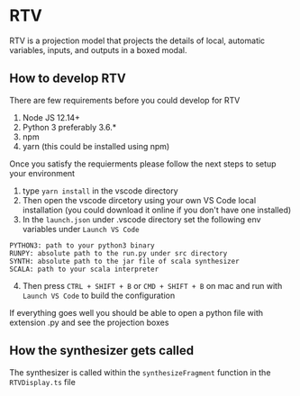 # RTV
RTV is a projection model that projects the details of local, automatic variables, inputs, and outputs in a boxed modal.

## How to develop RTV
There are few requirements before you could develop for RTV

1. Node JS 12.14+
2. Python 3 preferably 3.6.*
3. npm
4. yarn (this could be installed using npm)

Once you satisfy the requierments please follow the next steps to setup your environment

1. type `yarn install` in the vscode directory
2. Then open the vscode dircetory using your own VS Code local installation (you could download it online if you don't have one installed)
3. In the `launch.json` under .vscode directory set the following env variables under `Launch VS Code`
```
PYTHON3: path to your python3 binary
RUNPY: absolute path to the run.py under src directory
SYNTH: absolute path to the jar file of scala synthesizer
SCALA: path to your scala interpreter
```
4. Then press `CTRL + SHIFT + B` or `CMD + SHIFT + B` on mac and run with `Launch VS Code` to build the configuration

If everything goes well you should be able to open a python file with extension .py and see the projection boxes


## How the synthesizer gets called
The synthesizer is called within the `synthesizeFragment` function in the `RTVDisplay.ts` file
